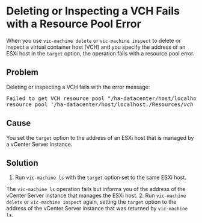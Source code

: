# Deleting or Inspecting a VCH Fails with a Resource Pool Error #

When you use `vic-machine delete` or `vic-machine inspect` to delete or inspect a virtual container host (VCH) and you specify the address of an ESXi host in the `target` option, the operation fails with a resource pool  error.

## Problem ##
Deleting or inspecting a VCH fails with the error message: 

<pre>Failed to get VCH resource pool "/ha-datacenter/host/localhost./Resources/<i>vch_name</i>": 
resource pool '/ha-datacenter/host/localhost./Resources/<i>vch_name</i>' not found</pre>

## Cause ##
You set the `target` option to the address of an ESXi host that is managed by a vCenter Server instance.

## Solution ##


1. Run `vic-machine ls` with the `target` option set to the same ESXi host.

  The `vic-machine ls` operation fails but informs you of the address of the  vCenter Server instance that manages the ESXi host.
2. Run `vic-machine delete` or `vic-machine inspect` again, setting the `target` option to the address of the vCenter Server instance that was returned by `vic-machine ls`.

